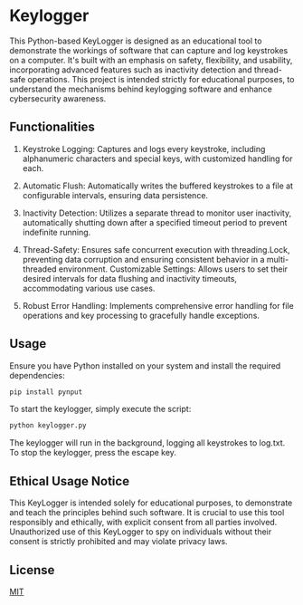 # Keylogger

This Python-based KeyLogger is designed as an educational tool to demonstrate the workings of software that can capture and log keystrokes on a computer. It's built with an emphasis on safety, flexibility, and usability, incorporating advanced features such as inactivity detection and thread-safe operations. This project is intended strictly for educational purposes, to understand the mechanisms behind keylogging software and enhance cybersecurity awareness.


## Functionalities
1. Keystroke Logging: Captures and logs every keystroke, including alphanumeric characters and special keys, with customized handling for each.

2. Automatic Flush: Automatically writes the buffered keystrokes to a file at configurable intervals, ensuring data persistence.

3. Inactivity Detection: Utilizes a separate thread to monitor user inactivity, automatically shutting down after a specified timeout period to prevent indefinite running.

4. Thread-Safety: Ensures safe concurrent execution with threading.Lock, preventing data corruption and ensuring consistent behavior in a multi-threaded environment.
Customizable Settings: Allows users to set their desired intervals for data flushing and inactivity timeouts, accommodating various use cases.

5. Robust Error Handling: Implements comprehensive error handling for file operations and key processing to gracefully handle exceptions.

## Usage
Ensure you have Python installed on your system and install the required dependencies:
```Python
pip install pynput
```
To start the keylogger, simply execute the script:
```Python
python keylogger.py
```
The keylogger will run in the background, logging all keystrokes to log.txt. To stop the keylogger, press the escape key.

## Ethical Usage Notice
This KeyLogger is intended solely for educational purposes, to demonstrate and teach the principles behind such software. It is crucial to use this tool responsibly and ethically, with explicit consent from all parties involved. Unauthorized use of this KeyLogger to spy on individuals without their consent is strictly prohibited and may violate privacy laws.

## License

[MIT](https://choosealicense.com/licenses/mit/)
